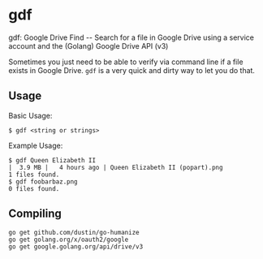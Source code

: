 # gdf #
gdf: Google Drive Find -- Search for a file in Google Drive using a service account and the (Golang) Google Drive API (v3)

Sometimes you just need to be able to verify via command line if a file exists in Google Drive. `gdf` is a very quick and dirty way to let you do that. 

## Usage ##
Basic Usage:
``` 
$ gdf <string or strings>
```
Example Usage:
```
$ gdf Queen Elizabeth II
|  3.9 MB |   4 hours ago | Queen Elizabeth II (popart).png
1 files found.
$ gdf foobarbaz.png
0 files found.
```

## Compiling ##
```
go get github.com/dustin/go-humanize
go get golang.org/x/oauth2/google
go get google.golang.org/api/drive/v3
```


